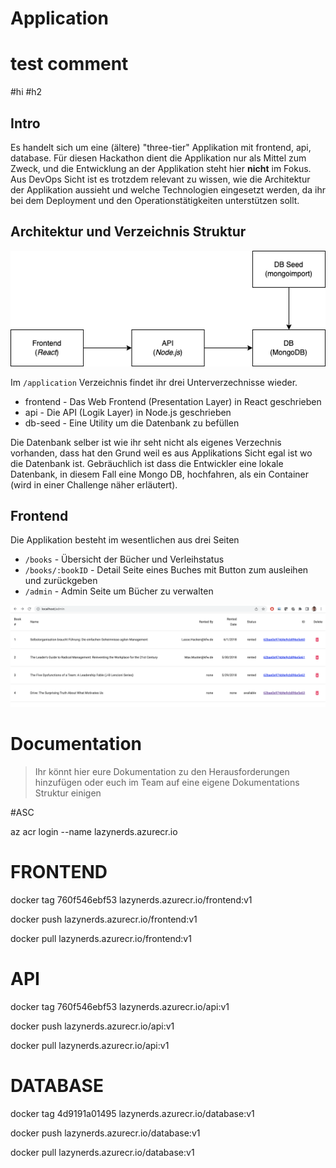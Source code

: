 # Application
# test comment 
#hi
#h2
## Intro

Es handelt sich um eine (ältere) "three-tier" Applikation mit frontend, api, database.
Für diesen Hackathon dient die Applikation nur als Mittel zum Zweck, und die Entwicklung an der Applikation steht hier **nicht** im Fokus. Aus DevOps Sicht ist es trotzdem relevant zu wissen, wie die Architektur der Applikation aussieht und welche Technologien eingesetzt werden, da ihr bei dem Deployment und den Operationstätigkeiten unterstützen sollt.

## Architektur und Verzeichnis Struktur

<img src="./application/docs/dobib.drawio.png">

Im `/application` Verzeichnis findet ihr drei Unterverzechnisse wieder.

- frontend - Das Web Frontend (Presentation Layer) in React geschrieben
- api - Die API (Logik Layer) in Node.js geschrieben
- db-seed - Eine Utility um die Datenbank zu befüllen

Die Datenbank selber ist wie ihr seht nicht als eigenes Verzechnis vorhanden, dass hat den Grund weil es aus Applikations Sicht egal ist wo die Datenbank ist. Gebräuchlich ist dass die Entwickler eine lokale Datenbank, in diesem Fall eine Mongo DB, hochfahren, als ein Container (wird in einer Challenge näher erläutert).

## Frontend

Die Applikation besteht im wesentlichen aus drei Seiten

- `/books` - Übersicht der Bücher und Verleihstatus
- `/books/:bookID` - Detail Seite eines Buches mit Button zum ausleihen und zurückgeben
- `/admin` - Admin Seite um Bücher zu verwalten

<img src="./application/docs/dobib.app.png">

# Documentation

> Ihr könnt hier eure Dokumentation zu den Herausforderungen hinzufügen oder euch im Team auf eine eigene Dokumentations Struktur einigen

#ASC

az acr login --name  lazynerds.azurecr.io


# FRONTEND

docker tag 760f546ebf53 lazynerds.azurecr.io/frontend:v1

docker push  lazynerds.azurecr.io/frontend:v1

docker pull  lazynerds.azurecr.io/frontend:v1

# API

docker tag 760f546ebf53 lazynerds.azurecr.io/api:v1

docker push  lazynerds.azurecr.io/api:v1

docker pull  lazynerds.azurecr.io/api:v1

# DATABASE

docker tag 4d9191a01495 lazynerds.azurecr.io/database:v1

docker push lazynerds.azurecr.io/database:v1

docker pull lazynerds.azurecr.io/database:v1


